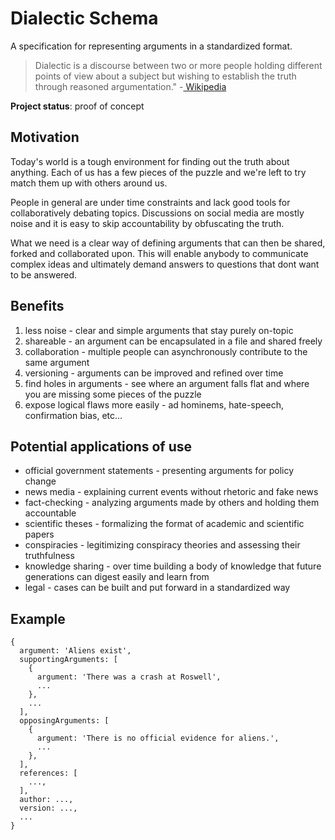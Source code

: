 # Dialectic Schema

A specification for representing arguments in a standardized format.

> Dialectic is a discourse between two or more people holding different points of view about a subject but wishing to establish the truth through reasoned argumentation."
> -[ Wikipedia](https://en.wikipedia.org/wiki/Dialectic)

**Project status**: proof of concept

## Motivation

Today's world is a tough environment for finding out the truth about anything. Each of us has a few pieces of the puzzle and we're left to try match them up with others around us.

People in general are under time constraints and lack good tools for collaboratively debating topics. Discussions on social media are mostly noise and it is easy to skip accountability by obfuscating the truth.

What we need is a clear way of defining arguments that can then be shared, forked and collaborated upon. This will enable anybody to communicate complex ideas and ultimately demand answers to questions that dont want to be answered.

## Benefits

1. less noise - clear and simple arguments that stay purely on-topic
2. shareable - an argument can be encapsulated in a file and shared freely
4. collaboration - multiple people can asynchronously contribute to the same argument
3. versioning - arguments can be improved and refined over time
5. find holes in arguments - see where an argument falls flat and where you are missing some pieces of the puzzle
6. expose logical flaws more easily - ad hominems, hate-speech, confirmation bias, etc...

## Potential applications of use

- official government statements - presenting arguments for policy change
- news media - explaining current events without rhetoric and fake news
- fact-checking - analyzing arguments made by others and holding them accountable
- scientific theses - formalizing the format of academic and scientific papers
- conspiracies - legitimizing conspiracy theories and assessing their truthfulness
- knowledge sharing - over time building a body of knowledge that future generations can digest easily and learn from
- legal - cases can be built and put forward in a standardized way

## Example

```
{
  argument: 'Aliens exist',
  supportingArguments: [
    {
      argument: 'There was a crash at Roswell',
      ...
    },
    ...
  ],
  opposingArguments: [
    {
      argument: 'There is no official evidence for aliens.',
      ...
    },
  ],
  references: [
    ...,
  ],
  author: ...,
  version: ...,
  ...
}
```
